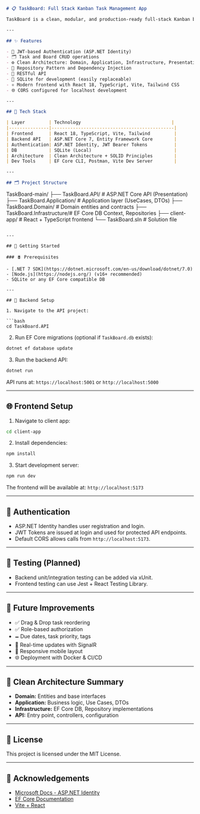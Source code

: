 ```markdown
# 📋 TaskBoard: Full Stack Kanban Task Management App

TaskBoard is a clean, modular, and production-ready full-stack Kanban board application built using **ASP.NET Core 7.0** (with Clean Architecture principles) and a **React + TypeScript + Vite** frontend.

---

## ✨ Features 

- 🔐 JWT-based Authentication (ASP.NET Identity)
- 🗂️ Task and Board CRUD operations
- ⚙️ Clean Architecture: Domain, Application, Infrastructure, Presentation
- 🧠 Repository Pattern and Dependency Injection
- 💬 RESTful API
- 📂 SQLite for development (easily replaceable)
- ⚛️ Modern frontend with React 18, TypeScript, Vite, Tailwind CSS
- 🌐 CORS configured for localhost development

---

## 🧱 Tech Stack

| Layer         | Technology                                  |
|---------------|----------------------------------------------|
| Frontend      | React 18, TypeScript, Vite, Tailwind         |
| Backend API   | ASP.NET Core 7, Entity Framework Core        |
| Authentication| ASP.NET Identity, JWT Bearer Tokens          |
| DB            | SQLite (Local)                               |
| Architecture  | Clean Architecture + SOLID Principles        |
| Dev Tools     | EF Core CLI, Postman, Vite Dev Server        |

---

## 🗂️ Project Structure

```

TaskBoard-main/
├── TaskBoard.API/           # ASP.NET Core API (Presentation)
├── TaskBoard.Application/   # Application layer (UseCases, DTOs)
├── TaskBoard.Domain/        # Domain entities and contracts
├── TaskBoard.Infrastructure/# EF Core DB Context, Repositories
├── client-app/              # React + TypeScript frontend
└── TaskBoard.sln            # Solution file

````

---

## 🚀 Getting Started

### 🪰 Prerequisites

- [.NET 7 SDK](https://dotnet.microsoft.com/en-us/download/dotnet/7.0)
- [Node.js](https://nodejs.org/) (v16+ recommended)
- SQLite or any EF Core compatible DB

---

## 🔧 Backend Setup

1. Navigate to the API project:

```bash
cd TaskBoard.API
````

2. Run EF Core migrations (optional if `TaskBoard.db` exists):

```bash
dotnet ef database update
```

3. Run the backend API:

```bash
dotnet run
```

API runs at: `https://localhost:5001` or `http://localhost:5000`

---

## 🌐 Frontend Setup

1. Navigate to client app:

```bash
cd client-app
```

2. Install dependencies:

```bash
npm install
```

3. Start development server:

```bash
npm run dev
```

The frontend will be available at: `http://localhost:5173`

---

## 🔐 Authentication

* ASP.NET Identity handles user registration and login.
* JWT Tokens are issued at login and used for protected API endpoints.
* Default CORS allows calls from `http://localhost:5173`.

---

## 🧰 Testing (Planned)

* Backend unit/integration testing can be added via xUnit.
* Frontend testing can use Jest + React Testing Library.

---

## 📝 Future Improvements

* ✅ Drag & Drop task reordering
* ✅ Role-based authorization
* 🗕️ Due dates, task priority, tags
* 🔔 Real-time updates with SignalR
* 📱 Responsive mobile layout
* 🌐 Deployment with Docker & CI/CD

---

## 🧠 Clean Architecture Summary

* **Domain:** Entities and base interfaces
* **Application:** Business logic, Use Cases, DTOs
* **Infrastructure:** EF Core DB, Repository implementations
* **API:** Entry point, controllers, configuration

---

## 📄 License

This project is licensed under the MIT License.

---

## 🙌 Acknowledgements

* [Microsoft Docs - ASP.NET Identity](https://docs.microsoft.com/en-us/aspnet/core/security/authentication/identity)
* [EF Core Documentation](https://learn.microsoft.com/en-us/ef/core/)
* [Vite + React](https://vitejs.dev/guide/)

```
```
